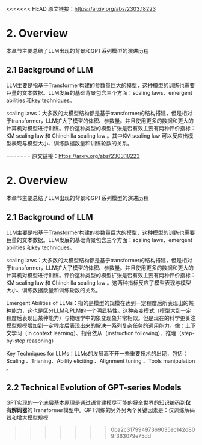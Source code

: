 <<<<<<< HEAD
原文链接：https://arxiv.org/abs/2303.18223

# 2. Overview

本章节主要总结了LLM出现的背景和GPT系列模型的演进历程

## 2.1 Background of LLM

LLM主要是指基于Transformer构建的参数量巨大的模型，这种模型的训练也需要巨量的文本数据。LLM发展的基础背景包含三个方面：scaling laws、emergent abilities 和key techniques。

scaling laws：大多数的大模型结构都是基于transformer的结构搭建，但是相对于transformer，LLM扩大了模型的体积、参数量。并且使用更多的数据和更大的计算机对模型进行训练。评价这种类型的模型扩张是否有效主要有两种评价指标：KM scaling law  和 Chinchilla scaling law  。其中KM scaling law 可以反应出模型表现与模型大小、训练数据数量和训练轮数的关系。

=======
原文链接：https://arxiv.org/abs/2303.18223

# 2. Overview

本章节主要总结了LLM出现的背景和GPT系列模型的演进历程

## 2.1 Background of LLM

LLM主要是指基于Transformer构建的参数量巨大的模型，这种模型的训练也需要巨量的文本数据。LLM发展的基础背景包含三个方面：scaling laws、emergent abilities 和key techniques。

scaling laws：大多数的大模型结构都是基于transformer的结构搭建，但是相对于transformer，LLM扩大了模型的体积、参数量。并且使用更多的数据和更大的计算机对模型进行训练。评价这种类型的模型扩张是否有效主要有两种评价指标：KM scaling law  和 Chinchilla scaling law  。这两种指标反应了模型表现与模型大小、训练数据数量和训练轮数的关系。

Emergent Abilities of LLMs：指的是模型的规模在达到一定程度后所表现出的某种能力，这也是区分LLM和PLM的一个明显特性。这种突变模式（模型大到一定程度后表现出某种能力）与物理学中的象变现象非常相似。但是现在的科学更关注模型规模增加到一定程度后表现出来的解决一系列复杂任务的通用能力。像：上下文学习（in context learning）、指令依从（instruction following）、推理（step-by-step reasoning）

Key Techniques for LLMs：LLMs的发展离不开一些重要技术的出现，包括：Scaling  、Trianing、Ability eliciting  、Alignment tuning  、Tools manipulation 。

## 2.2 Technical Evolution of GPT-series Models  

GPT实现的一个底层基本原理是通过语言建模尽可能的将全世界的知识编码到**仅有解码器**的Transformer模型中。GPT训练的另外另两个关键因素是：仅训练解码器和增大模型规模

>>>>>>> 0ba2c31799497369035ec142d809f363079e75dd

